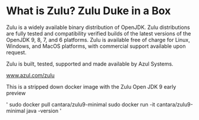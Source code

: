 # What is Zulu? Zulu Duke in a Box

Zulu is a widely available binary distribution of OpenJDK. Zulu distributions are fully tested and compatibility verified builds of the latest versions of the OpenJDK 9, 8, 7, and 6 platforms. Zulu is available free of charge for Linux, Windows, and MacOS platforms, with commercial support available upon request.

Zulu is built, tested, supported and made available by Azul Systems.

www.azul.com/zulu

This is a stripped down docker image with the Zulu Open JDK 9 early preview

'
sudo docker pull cantara/zulu9-minimal
sudo docker run -it cantara/zulu9-minimal java -version
'

